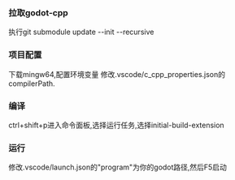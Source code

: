 ### 拉取godot-cpp
执行git submodule update --init --recursive

### 项目配置
下载mingw64,配置环境变量
修改.vscode/c_cpp_properties.json的compilerPath.

### 编译
ctrl+shift+p进入命令面板,选择运行任务,选择initial-build-extension

### 运行
修改.vscode/launch.json的"program"为你的godot路径,然后F5启动